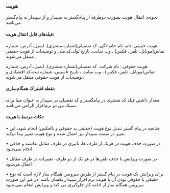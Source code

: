 ### هویت 

نحوه‌ی انتقال هویت بصورت دوطرفه از پیام‌گستر به سپیدار و از سپیدار به پیام‌گستر می‌باشد.

#### فیلدهای قابل انتقال هویت:

هویت حقیقی: نام، نام خانوادگی، کد تفصیلی(شماره مشتری)، ایمیل، آدرس، شماره تماس(موبایل، تلفن، فکس) ، وب سایت، تاریخ تولد،کد ملی و توضیحات از هویت حقیقی منتقل می‌شوند.

هویت حقوقی : نام شرکت، کد تفصیلی(شماره مشتری)، ایمیل، آدرس، شماره تماس(موبایل، تلفن، فکس) ، وب سایت ، تاریخ  تاسیس، شماره ثبت،کد اقتصادی و توضیحات از هویت حقوقی منتقل می‌شوند.

#### نقطه اشتراک همگام‌سازی:

مقدار داشتن فیلد کد مشتری در پیامگستر و کد تفصیلی در سپیدار به عنوان مبنا برای سینک بین دو نرم‌افزار الزامی می‌باشد.

#### نکات مرتبط با هویت:

•	چنانچه در پیام گستر تبدیل نوع هویت (حقیقی به حقوقی و بالعکس) انجام شود، این تغییر در سمت سپیدار نیز اعمال شده و نوع هویت تغییر پیدا میکند.

•	در صورت حذف هویت در هریک از طرف ها، تاثیری در طرف مقابل نداشته و حذفی انجام نمی‌شود.

•	در صورت ویرایش یا حذف تلفن‌ها در هر یک از دو طرف، تغییرات در طرف مقابل اعمال می‌شود.

•	برای ویرایش یک هویت در پیام گستر از طریق سرویس همگام ساز لازم است که نوع حقیقی یا حقوقی بودن آن با هویت نرم افزار سپیدار یکسان باشد. در غیر این صورت سرویس همگام ساز از ادامه کار جلوگیری می کند و ویرایش انجام نمی شود
